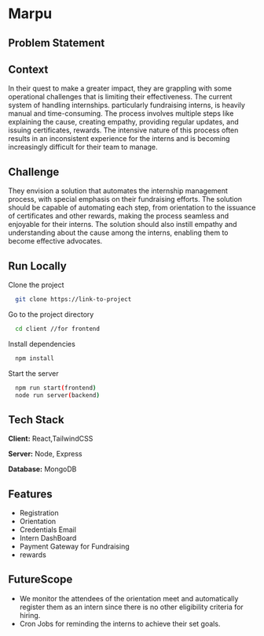 
# Marpu



## Problem Statement

## Context
In their quest to make a greater impact, they are grappling with some operational challenges that is limiting their effectiveness. The current system of handling internships. particularly fundraising interns, is heavily manual and time-consuming. The process involves multiple steps like explaining the cause, creating empathy, providing regular updates, and issuing certificates, rewards. The intensive nature of this process often results in an inconsistent experience for the interns and is becoming increasingly difficult for their team to manage.
## Challenge
They envision a solution that automates the internship management process, with special emphasis on their fundraising efforts. The solution should be capable of automating each step, from orientation to the issuance of certificates and other rewards, making the process seamless and enjoyable for their interns. The solution should also instill empathy and understanding about the cause among the interns, enabling them to become effective advocates.
## Run Locally

Clone the project

```bash
  git clone https://link-to-project
```

Go to the project directory

```bash
  cd client //for frontend
```

Install dependencies

```bash
  npm install
```

Start the server

```bash
  npm run start(frontend)
  node run server(backend)
```


## Tech Stack

**Client:** React,TailwindCSS

**Server:** Node, Express

**Database:** MongoDB


## Features

- Registration
- Orientation
- Credentials Email
- Intern DashBoard
- Payment Gateway for Fundraising
- rewards


## FutureScope
- We monitor the attendees of the orientation meet and automatically register them as an intern since there is no other eligibility criteria for hiring.
- Cron Jobs for reminding the interns to achieve their set goals. 